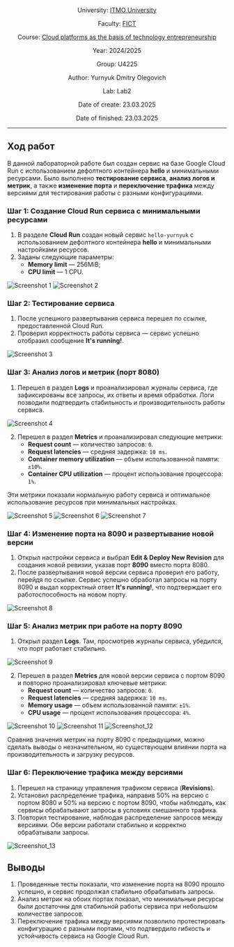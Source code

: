 <div align="center">

University: [ITMO University](https://itmo.ru/ru/) 

Faculty: [FICT](https://fict.itmo.ru)

Course: [Cloud platforms as the basis of technology entrepreneurship](https://itmo-ict-faculty.github.io/cloud-platforms-as-the-basis-of-technology-entrepreneurship/)

Year: 2024/2025

Group: U4225

Author: Yurnyuk Dmitry Olegovich

Lab: Lab2

Date of create: 23.03.2025

Date of finished: 23.03.2025

</div>

---

## Ход работ

В данной лабораторной работе был создан сервис на базе Google Cloud Run с использованием дефолтного контейнера **hello** и минимальными ресурсами. Было выполнено **тестирование сервиса**, **анализ логов и метрик**, а также **изменение порта** и **переключение трафика** между версиями для тестирования работы с разными конфигурациями.

### Шаг 1: Создание Cloud Run сервиса с минимальными ресурсами

1. В разделе **Cloud Run** создан новый сервис `hello-yurnyuk` с использованием дефолтного контейнера **hello** и минимальными настройками ресурсов.
2. Заданы следующие параметры:
   - **Memory limit** — 256MiB;
   - **CPU limit** — 1 CPU.

![Screenshot 1](Screenshot_1.png)
![Screenshot 2](Screenshot_2.png)

### Шаг 2: Тестирование сервиса

1. После успешного развертывания сервиса перешел по ссылке, предоставленной Cloud Run.
2. Проверил корректность работы сервиса — сервис успешно отобразил сообщение **It's running!**.

![Screenshot 3](Screenshot_3.png)

### Шаг 3: Анализ логов и метрик (порт 8080)

1. Перешел в раздел **Logs** и проанализировал журналы сервиса, где зафиксированы все запросы, их ответы и время обработки. Логи позводили подтвердить стабильность и производительность работы сервиса.

![Screenshot 4](Screenshot_4.png)


2. Перешел в раздел **Metrics** и проанализировал следующие метрики:
   - **Request count** — количество запросов: `0`.
   - **Request latencies** — средняя задержка: `10 ms`.
   - **Container memory utilization** — объем использованной памяти: `±10%`.
   - **Container CPU utilization** — процент использования процессора: `1%`.

Эти метрики показали нормальную работу сервиса и оптимальное использование ресурсов при минимальных настройках.

![Screenshot 5](Screenshot_5.png)
![Screenshot 6](Screenshot_6.png)
![Screenshot 7](Screenshot_7.png)

### Шаг 4: Изменение порта на 8090 и развертывание новой версии

1. Открыл настройки сервиса и выбрал **Edit & Deploy New Revision** для создания новой ревизии, указав порт **8090** вместо порта 8080.
2. После развертывания новой версии сервиса проверил его работу, перейдя по ссылке. Сервис успешно обработал запросы на порту 8090 и выдал корректный ответ **It's running!**, что подтверждает его работоспособность на новом порту.

![Screenshot 8](Screenshot_8.png)

### Шаг 5: Анализ метрик при работе на порту 8090

1. Открыл раздел **Logs**. Там, просмотрев журналы сервиса, убедился, что порт работает стабильно.

![Screenshot 9](Screenshot_9.png)
   
2. Перешел в раздел **Metrics** для новой версии сервиса с портом 8090 и повторно проанализировал ключевые метрики:
   - **Request count** — количество запросов: `0`.
   - **Request latencies** — средняя задержка: `10 ms`.
   - **Memory usage** — объем использованной памяти: `±1%`.
   - **CPU usage** — процент использования процессора: `4%`.

![Screenshot 10](Screenshot_10.png)
![Screenshot 11](Screenshot_11.png)
![Screenshot_12](Screenshot_12.png)

Сравнив значения метрик на порту 8090 с предыдущими, можно сделать выводы о незначительном, но существующем влиянии порта на производительность и загрузку ресурсов.

### Шаг 6: Переключение трафика между версиями

1. Перешел на страницу управления трафиком сервиса (**Revisions**).
2. Установил распределение трафика, направив 50% на версию с портом 8080 и 50% на версию с портом 8090, чтобы наблюдать, как сервисы обрабатывают запросы в условиях смешанного трафика.
3. Повторил тестирование, наблюдая распределение запросов между версиями. Обе версии работали стабильно и корректно обрабатывали запросы.

![Screenshot_13](Screenshot_13.png)

## Выводы

1. Проведенные тесты показали, что изменение порта на 8090 прошло успешно, и сервис продолжал стабильно обрабатывать запросы.
2. Анализ метрик на обоих портах показал, что минимальные ресурсы были достаточны для стабильной работы сервиса при небольшом количестве запросов.
3. Переключение трафика между версиями позволило протестировать конфигурацию с разными портами, что подтвердило гибкость и устойчивость сервиса на Google Cloud Run.
